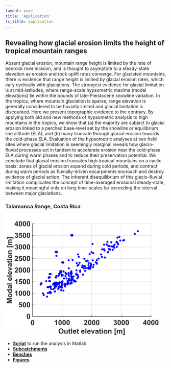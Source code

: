 ```yaml
---
layout: page
title: 'Application'
lc_title: application
---
```


## Revealing how glacial erosion limits the height of tropical mountain ranges


Absent glacial erosion, mountain range height is limited by the 
rate of bedrock river incision, and is thought
to asymptote to a steady-state elevation as erosion and rock uplift rates converge. 
For glaciated mountains, there is evidence that range height 
is limited by glacial erosion rates, 
which vary cyclically with glaciations. The strongest evidence for glacial limitation 
is at mid-latitudes, where range-scale hypsometric maxima (modal elevations) lie within 
the bounds of late-Pleistocene snowline variation. In the tropics, where mountain 
glaciation is sparse, range elevation is generally considered to be fluvially limited
and glacial limitation is discounted. Here we present topographic evidence to the
contrary. By applying both old and new methods of hypsometric analysis to high
mountains in the tropics, we show that (a) the majority are subject to glacial 
erosion linked to a perched base-level set by the snowline or equilibrium line 
altitude (ELA), and (b) many truncate through glacial erosion towards the cold-phase
ELA. Evaluation of the hypsometric analyses at two field sites where glacial 
limitation is seemingly marginal reveals how glacio-fluvial processes act in 
tandem to accelerate erosion near the cold-phase ELA during warm phases and to
reduce their preservation potential. We conclude that glacial erosion truncates
high tropical mountains on a cyclic basis: zones of glacial erosion expand during 
cold periods, and contract during warm periods as fluvially-driven escarpments 
encroach and destroy evidence of glacial action. The inherent disequilibrium of
this glacio-fluvial limitation complicates the concept of time-averaged erosional
steady-state, making it meaningful only
on long time-scales far exceeding the interval between major glaciations.


### Talamanca Range, Costa Rica

![Supercatchment9_hBench_vs_hChange](https://github.com/mcunningham917/PHanalysis/blob/master/CostaRica/Figures/Supercatchment9_hBench_vs_hChange.png)

  * [**Script**](/PHtools/Analysis/CostaRica.m) to run the analysis in Matlab
  * [**Subcatchments**](https://github.com/mcunningham917/PHanalysis/CostaRica/Subcatchments)
  * [**Benches**](https://github.com/mcunningham917/PHanalysis/CostaRica/PHBs) 
  * [**Figures**](https://github.com/mcunningham917/PHanalysis/CostaRica/Figures) 


